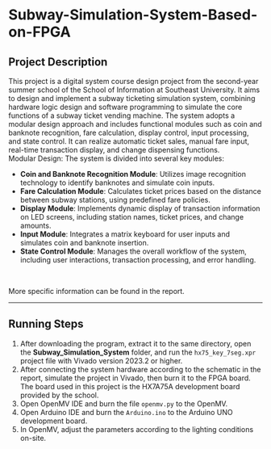 # Subway-Simulation-System-Based-on-FPGA

## Project Description

This project is a digital system course design project from the second-year summer school of the School of Information at Southeast University. It aims to design and implement a subway ticketing simulation system, combining hardware logic design and software programming to simulate the core functions of a subway ticket vending machine. The system adopts a modular design approach and includes functional modules such as coin and banknote recognition, fare calculation, display control, input processing, and state control. It can realize automatic ticket sales, manual fare input, real-time transaction display, and change dispensing functions.    
Modular Design: The system is divided into several key modules:
   - **Coin and Banknote Recognition Module**: Utilizes image recognition technology to identify banknotes and simulate coin inputs.
   - **Fare Calculation Module**: Calculates ticket prices based on the distance between subway stations, using predefined fare policies.
   - **Display Module**: Implements dynamic display of transaction information on LED screens, including station names, ticket prices, and change amounts.
   - **Input Module**: Integrates a matrix keyboard for user inputs and simulates coin and banknote insertion.
   - **State Control Module**: Manages the overall workflow of the system, including user interactions, transaction processing, and error handling.
<br>

More specific information can be found in the report.

---

## Running Steps

1. After downloading the program, extract it to the same directory, open the **Subway_Simulation_System** folder, and run the `hx75_key_7seg.xpr` project file with Vivado version 2023.2 or higher.<br>
2. After connecting the system hardware according to the schematic in the report, simulate the project in Vivado, then burn it to the FPGA board. The board used in this project is the HX7A75A development board provided by the school.<br>
3. Open OpenMV IDE and burn the file `openmv.py` to the OpenMV.<br>
4. Open Arduino IDE and burn the `Arduino.ino` to the Arduino UNO development board.<br>
5. In OpenMV, adjust the parameters according to the lighting conditions on-site.
